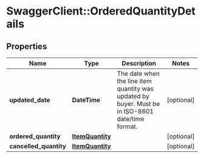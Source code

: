 # SwaggerClient::OrderedQuantityDetails

## Properties
Name | Type | Description | Notes
------------ | ------------- | ------------- | -------------
**updated_date** | **DateTime** | The date when the line item quantity was updated by buyer. Must be in ISO-8601 date/time format. | [optional] 
**ordered_quantity** | [**ItemQuantity**](ItemQuantity.md) |  | [optional] 
**cancelled_quantity** | [**ItemQuantity**](ItemQuantity.md) |  | [optional] 

